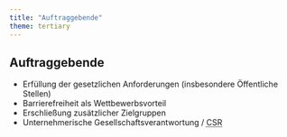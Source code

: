 ```yaml
---
title: "Auftraggebende"
theme: tertiary
---
```

## Auftraggebende

- Erfüllung der gesetzlichen Anforderungen (insbesondere Öffentliche Stellen)
- Barrierefreiheit als Wettbewerbsvorteil
- Erschließung zusätzlicher Zielgruppen
- Unternehmerische Gesellschaftsverantwortung / <abbr title="Corporate Social Responsibility">CSR</abbr>
